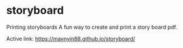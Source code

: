 # storyboard
Printing storyboards
A fun way to create and print a story board pdf.

Active link:
https://mavnyin88.github.io/storyboard/
